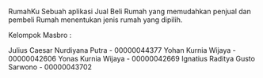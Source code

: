 RumahKu
Sebuah aplikasi Jual Beli Rumah yang memudahkan
penjual dan pembeli Rumah menentukan jenis rumah yang dipilih.


Kelompok Masbro :

Julius Caesar Nurdiyana Putra - 00000044377
Yohan Kurnia Wijaya - 00000042606
Yonas Kurnia Wijaya - 00000042669
Ignatius Raditya Gusto Sarwono - 00000043702

